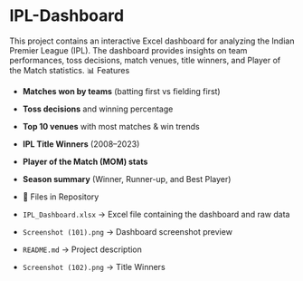 # IPL-Dashboard
This project contains an interactive Excel dashboard for analyzing the Indian Premier League (IPL).  The dashboard provides insights on team performances, toss decisions, match venues, title winners, and Player of the Match statistics.
📊 Features

- **Matches won by teams** (batting first vs fielding first)
- **Toss decisions** and winning percentage
- **Top 10 venues** with most matches & win trends
- **IPL Title Winners** (2008–2023)
- **Player of the Match (MOM) stats**
- **Season summary** (Winner, Runner-up, and Best Player)

- 📂 Files in Repository

- `IPL_Dashboard.xlsx` → Excel file containing the dashboard and raw data  
- `Screenshot (101).png` → Dashboard screenshot preview  
- `README.md` → Project description
- `Screenshot (102).png` → Title Winners
